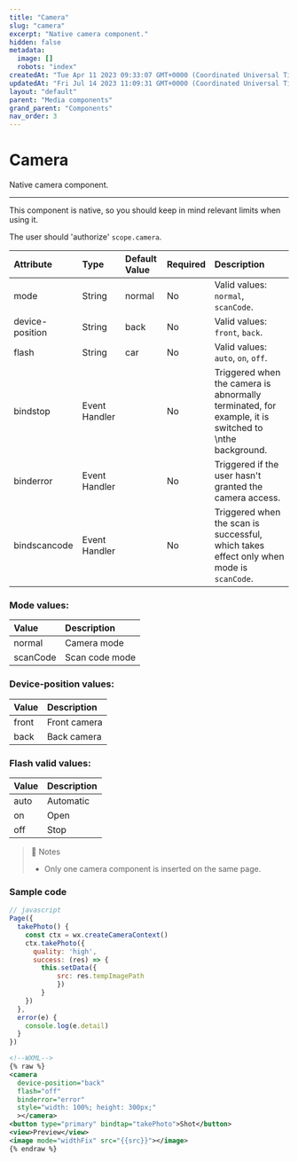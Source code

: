 ```yaml
---
title: "Camera"
slug: "camera"
excerpt: "Native camera component."
hidden: false
metadata: 
  image: []
  robots: "index"
createdAt: "Tue Apr 11 2023 09:33:07 GMT+0000 (Coordinated Universal Time)"
updatedAt: "Fri Jul 14 2023 11:09:31 GMT+0000 (Coordinated Universal Time)"
layout: "default"
parent: "Media components"
grand_parent: "Components"
nav_order: 3
---
```

# Camera 
Native camera component.

***

This component is native, so you should keep in mind relevant limits when using it.

The user should 'authorize' `scope.camera`.

| Attribute | Type | Default Value | Required | Description |
| :-------- | :--- | :------------ | :------- | :---------- |
| mode | String | normal | No | Valid values: `normal`, `scanCode`. |
| device-position | String | back | No | Valid values: `front`, `back`. |
| flash | String | car | No | Valid values: `auto`, `on`, `off`. |
| bindstop | Event Handler |  | No | Triggered when the camera is abnormally terminated, for example, it is switched to  \nthe background. |
| binderror | Event Handler |  | No | Triggered if the user hasn't granted the camera access. |
| bindscancode | Event Handler |  | No | Triggered when the scan is successful, which takes effect only when mode is `scanCode`. |

### Mode values:

| Value    | Description    |
| :------- | :------------- |
| normal   | Camera mode    |
| scanCode | Scan code mode |

### Device-position values:

| Value | Description  |
| :---- | :----------- |
| front | Front camera |
| back  | Back camera  |

### Flash valid values:

| Value | Description |
| :---- | :---------- |
| auto  | Automatic   |
| on    | Open        |
| off   | Stop        |

> 📘 Notes
> 
> - Only one camera component is inserted on the same page.

### Sample code

```javascript
// javascript
Page({
  takePhoto() {
    const ctx = wx.createCameraContext()
    ctx.takePhoto({
      quality: 'high',
      success: (res) => {
        this.setData({
        	src: res.tempImagePath
    		})
  		}
  	})
  },
  error(e) {
  	console.log(e.detail)
  }
})

```
```xml
<!--WXML-->
{% raw %}
<camera
  device-position="back"
  flash="off"
  binderror="error"
  style="width: 100%; height: 300px;"
  ></camera>
<button type="primary" bindtap="takePhoto">Shot</button>
<view>Preview</view>
<image mode="widthFix" src="{{src}}"></image>
{% endraw %}
```
